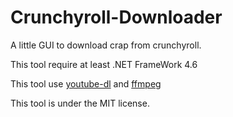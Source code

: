 # Crunchyroll-Downloader
A little GUI to download crap from crunchyroll.

This tool require at least .NET FrameWork 4.6

This tool use [youtube-dl](https://github.com/rg3/youtube-dl) and [ffmpeg](https://ffmpeg.org/)

This tool is under the MIT license.
